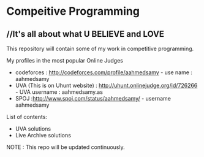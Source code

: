 Compeitive Programming
======================
//It's all about what U BELIEVE and LOVE
------------------------------------------

This repository will contain some of my work in competitive programming.

My profiles in the most popular Online Judges
  - codeforces : http://codeforces.com/profile/aahmedsamy - use name : aahmedsamy
  - UVA (This is on Uhunt website) : http://uhunt.onlinejudge.org/id/726266 - UVA username : aahmedsamy.as
  - SPOJ :http://www.spoj.com/status/aahmedsamy/ - username aahmedsamy


List of contents:

 - UVA solutions
 - Live Archive solutions
 
 NOTE : This repo will be updated continuously.
